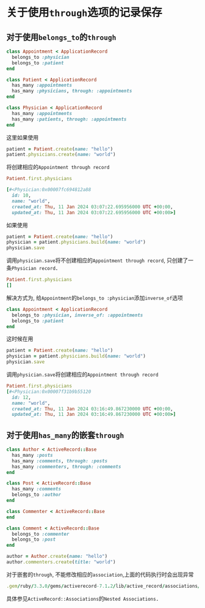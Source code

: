 # 关于使用`through`选项的记录保存

## 对于使用`belongs_to`的`through`

```ruby
class Appointment < ApplicationRecord
  belongs_to :physician
  belongs_to :patient
end

class Patient < ApplicationRecord
  has_many :appointments
  has_many :physicians, through: :appointments
end

class Physician < ApplicationRecord
  has_many :appointments
  has_many :patients, through: :appointments
end
```
这里如果使用
```ruby
patient = Patient.create(name: "hello")
patient.physicians.create(name: "world")
```
将创建相应的`Appointment through record`
```ruby
Patient.first.physicians

[#<Physician:0x00007fc694812a88
  id: 10,
  name: "world",
  created_at: Thu, 11 Jan 2024 03:07:22.695956000 UTC +00:00,
  updated_at: Thu, 11 Jan 2024 03:07:22.695956000 UTC +00:00>]

```

如果使用
```ruby
patient = Patient.create(name: "hello")
physician = patient.physicians.build(name: "world")
physician.save
```
调用`physician.save`将不创建相应的`Appointment through record`, 只创建了一条`Physician record`．

```ruby
Patient.first.physicians
[]
```
解决方式为, 给`Appointment`的`belongs_to :physician`添加`inverse_of`选项
```ruby
class Appointment < ApplicationRecord
  belongs_to :physician, inverse_of: :appointments
  belongs_to :patient
end
```

这时候在用
```ruby
patient = Patient.create(name: "hello")
physician = patient.physicians.build(name: "world")
physician.save
```
调用`physician.save`将创建相应的`Appointment through record`

```ruby
Patient.first.physicians
[#<Physician:0x00007f31b9b55120
  id: 12,
  name: "world",
  created_at: Thu, 11 Jan 2024 03:16:49.867230000 UTC +00:00,
  updated_at: Thu, 11 Jan 2024 03:16:49.867230000 UTC +00:00>]

```

## 对于使用`has_many`的嵌套`through`

```ruby
class Author < ActiveRecord::Base
  has_many :posts
  has_many :comments, through: :posts
  has_many :commenters, through: :comments
end

class Post < ActiveRecord::Base
  has_many :comments
  belongs_to :author
end

class Commenter < ActiveRecord::Base
end

class Comment < ActiveRecord::Base
  belongs_to :commenter
  belongs_to :post
end

author = Author.create(name: "hello")
author.commenters.create(title: "world")
```

对于嵌套的`through`, 不能修改相应的`association`,上面的代码执行时会出现异常

```ruby
.gem/ruby/3.3.0/gems/activerecord-7.1.2/lib/active_record/associations/through_association.rb:111:in `ensure_not_nested': Cannot modify association 'Author#commenters' because it goes through more than one other association. (ActiveRecord::HasManyThroughNestedAssociationsAreReadonly)
```

具体参见`ActiveRecord::Associations`的`Nested Associations`．




